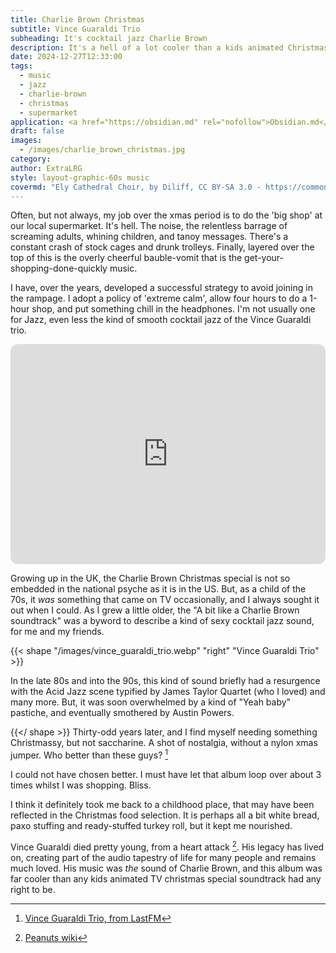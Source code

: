 ```yaml
---
title: Charlie Brown Christmas
subtitle: Vince Guaraldi Trio
subheading: It's cocktail jazz Charlie Brown
description: It's a hell of a lot cooler than a kids animated Christmas special soundtrack has any right to be
date: 2024-12-27T12:33:00
tags:
  - music
  - jazz
  - charlie-brown
  - christmas
  - supermarket
application: <a href="https://obsidian.md" rel="nofollow">Obsidian.md</a>
draft: false
images:
  - /images/charlie_brown_christmas.jpg
category: 
author: ExtraLRG
style: layout-graphic-60s music
covermd: "Ely Cathedral Choir, by Diliff, CC BY-SA 3.0 - https://commons.wikimedia.org/wiki/File:Ely_Cathedral_Choir,_Cambridgeshire,_UK_-_Diliff.jpg"
---
```


Often, but not always, my job over the xmas period is to do the 'big shop' at our local supermarket. It's hell. The noise, the relentless barrage of screaming adults, whining children, and tanoy messages. There's a constant crash of stock cages and drunk trolleys. Finally, layered over the top of this is the overly cheerful bauble-vomit that is the get-your-shopping-done-quickly music.

<!--more-->

I have, over the years, developed a successful strategy to avoid joining in the rampage. I adopt a policy of 'extreme calm', allow four hours to do a 1-hour shop, and put something chill in the headphones. I'm not usually one for Jazz, even less the kind of smooth cocktail jazz of the Vince Guaraldi trio.

<iframe style="border-radius:12px" src="https://open.spotify.com/embed/album/7DuJYWu66RPdcekF5TuZ7w?utm_source=generator" width="100%" height="352" frameBorder="0" allowfullscreen="" allow="autoplay; clipboard-write; encrypted-media; fullscreen; picture-in-picture" loading="lazy"></iframe>

Growing up in the UK, the Charlie Brown Christmas special is not so embedded in the national psyche as it is in the US. But, as a child of the 70s, it _was_ something that came on TV occasionally, and I always sought it out when I could. As I grew a little older, the "A bit like a Charlie Brown soundtrack" was a byword to describe a kind of sexy cocktail jazz sound, for me and my friends. 

{{< shape "/images/vince_guaraldi_trio.webp" "right" "Vince Guaraldi Trio" >}}

In the late 80s and into the 90s, this kind of sound briefly had a resurgence with the Acid Jazz scene typified by James Taylor Quartet (who I loved) and many more. But, it was soon overwhelmed by a kind of "Yeah baby" pastiche, and eventually smothered by Austin Powers.

{{</ shape >}}
Thirty-odd years later, and I find myself needing something Christmassy, but not saccharine. A shot of nostalgia, without a nylon xmas jumper. Who better than these guys? [^1]

I could not have chosen better. I must have let that album loop over about 3 times whilst I was shopping. Bliss. 

I think it definitely took me back to a childhood place, that may have been reflected in the Christmas food selection. It is perhaps all a bit white bread, paxo stuffing and ready-stuffed turkey roll, but it kept me nourished.

Vince Guaraldi died pretty young, from a heart attack [^2]. His legacy has lived on, creating part of the audio tapestry of life for many people and remains much loved. His music was _the_ sound of Charlie Brown, and this album was far cooler than any kids animated TV christmas special soundtrack had any right to be.


[^1]: [Vince Guaraldi Trio, from LastFM](https://www.last.fm/music/Vince+Guaraldi+Trio/+images/e5c20ee3c4b94deb9773e3c604671182)
[^2]: [Peanuts wiki](https://peanuts.fandom.com/wiki/Vince_Guaraldi#Death)